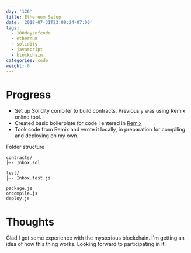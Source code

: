 ```yaml
---
day: '126'
title: Ethereum Setup
date: '2018-07-31T23:00:24-07:00'
tags:
  - 100daysofcode
  - ethereum
  - solidity
  - javascript
  - blockchain
categories: code
weight: 0
---
```

# Progress

* Set up Solidity compiler to build contracts. Previously was using Remix online tool.
* Created basic boilerplate for code I entered in [Remix](http://remix.ethereum.org/)
* Took code from Remix and wrote it locally, in preparation for compiling and deploying on my own.

Folder structure

```
contracts/  
├-- Inbox.sol
  
test/
├-- Inbox.test.js

package.js
oncompile.js
deploy.js  
```

# Thoughts

Glad I got some experience with the mysterious blockchain. I'm getting an idea of how this thing works. Looking forward to participating in it!
